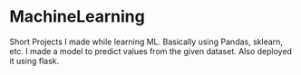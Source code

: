 # MachineLearning
Short Projects I made while learning ML.
Basically using Pandas, sklearn, etc.
I made a model to predict values from the given dataset.
Also deployed it using flask.
